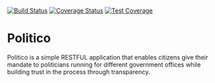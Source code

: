 [![Build Status](https://travis-ci.com/femitj/Politico.svg?branch=develop)](https://travis-ci.com/femitj/Politico)
[![Coverage Status](https://coveralls.io/repos/github/femitj/Politico/badge.svg?branch=develop)](https://coveralls.io/github/femitj/Politico?branch=develop)
[![Test Coverage](https://api.codeclimate.com/v1/badges/3df9afa37bc284eac41c/test_coverage)](https://codeclimate.com/github/femitj/Politico/test_coverage)

# Politico
Politico is a simple RESTFUL application that enables citizens give their mandate to politicians running for different government offices while building trust in the process through transparency.
